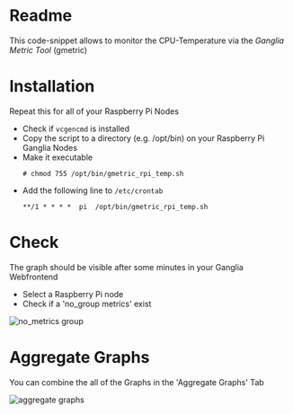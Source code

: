# Readme
This code-snippet allows to monitor the CPU-Temperature via the *Ganglia Metric Tool* (gmetric)

# Installation
Repeat this for all of your Raspberry Pi Nodes
* Check if `vcgencmd` is installed
* Copy the script to a directory (e.g. /opt/bin) on your Raspberry Pi Ganglia Nodes
* Make it executable
  ```
  # chmod 755 /opt/bin/gmetric_rpi_temp.sh
  ```
* Add the following line to `/etc/crontab`
  ```
  **/1 * * * *	pi	/opt/bin/gmetric_rpi_temp.sh
  ```

# Check
The graph should be visible after some minutes in your Ganglia Webfrontend
* Select a Raspberry Pi node
* Check if a 'no_group metrics' exist

![no_metrics group](https://pixelchrome.org/images/ganglia_group.png)

# Aggregate Graphs
You can combine the all of the Graphs in the 'Aggregate Graphs' Tab

![aggregate graphs](https://pixelchrome.org/images/ganglia_aggregate_graphs.png)
